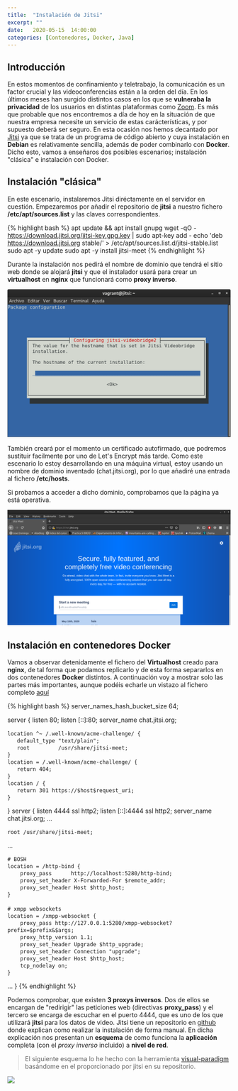 ```yaml
---
title:  "Instalación de Jitsi"
excerpt: ""
date:   2020-05-15  14:00:00
categories: [Contenedores, Docker, Java]
---
```


## Introducción

En estos momentos de confinamiento y teletrabajo, la comunicación es un factor crucial y las videoconferencias están a la orden del día. En los últimos meses han surgido distintos casos en los que se **vulneraba la privacidad** de los usuarios en distintas plataformas como [Zoom](https://hipertextual.com/2020/04/zoom-expone-llamadas-internet).
Es más que probable que nos encontremos a día de hoy en la situación de que nuestra empresa necesite un servicio de estas carácterísticas, y por supuesto deberá ser seguro. En esta ocasión nos hemos decantado por [Jitsi](https://jitsi.org/the-mossos-confusion/) ya que se trata de un programa de código abierto y cuya instalación en **Debian** es relativamente sencilla, además de poder combinarlo con **Docker**.
Dicho esto, vamos a enseñaros dos posibles escenarios; instalación "clásica" e instalación con Docker.

## Instalación "clásica"

En este escenario, instalaremos Jitsi diréctamente en el servidor en cuestión. Empezaremos por añadir el repositorio de **jitsi** a nuestro fichero **/etc/apt/sources.list** y las claves correspondientes.

{% highlight bash %}
apt update && apt install gnupg
wget -qO - https://download.jitsi.org/jitsi-key.gpg.key | sudo apt-key add -
echo 'deb https://download.jitsi.org stable/' > /etc/apt/sources.list.d/jitsi-stable.list
sudo apt -y update
sudo apt -y install jitsi-meet
{% endhighlight %}

Durante la instalación nos pedirá el nombre de dominio que tendrá el sitio web donde se alojará **jitsi** y que el instalador usará para crear un **virtualhost** en **nginx** que funcionará como **proxy inverso**.

![](/images/jitsi/1.png)

También creará por el momento un certificado autofirmado, que podremos sustituir facilmente por uno de Let's Encrypt más tarde.
Como este escenario lo estoy desarrollando en una máquina virtual, estoy usando un nombre de dominio inventado (chat.jitsi.org), por lo que añadiré una entrada al fichero **/etc/hosts**.

Si probamos a acceder a dicho dominio, comprobamos que la página ya está operativa.

![](/images/jitsi/2.png)

## Instalación en contenedores Docker

Vamos a observar detenidamente el fichero del **Virtualhost** creado para **nginx**, de tal forma que podamos replicarlo y de esta forma separarlos en dos contenedores **Docker** distintos. A continuación voy a mostrar solo las partes más importantes, aunque podéis echarle un vistazo al fichero completo [aquí](/docs/jistsi/nginxFile.conf)

{% highlight bash %}
server_names_hash_bucket_size 64;

server {
    listen 80;
    listen [::]:80;
    server_name chat.jitsi.org;

    location ^~ /.well-known/acme-challenge/ {
       default_type "text/plain";
       root         /usr/share/jitsi-meet;
    }
    location = /.well-known/acme-challenge/ {
       return 404;
    }
    location / {
       return 301 https://$host$request_uri;
    }
}
server {
    listen 4444 ssl http2;
    listen [::]:4444 ssl http2;
    server_name chat.jitsi.org;
...

    root /usr/share/jitsi-meet;
...

    # BOSH
    location = /http-bind {
        proxy_pass      http://localhost:5280/http-bind;
        proxy_set_header X-Forwarded-For $remote_addr;
        proxy_set_header Host $http_host;
    }

    # xmpp websockets
    location = /xmpp-websocket {
        proxy_pass http://127.0.0.1:5280/xmpp-websocket?prefix=$prefix&$args;
        proxy_http_version 1.1;
        proxy_set_header Upgrade $http_upgrade;
        proxy_set_header Connection "upgrade";
        proxy_set_header Host $http_host;
        tcp_nodelay on;
    }
...
}
{% endhighlight %}

Podemos comprobar, que existen **3 proxys inversos**. Dos de ellos se encargan de "redirigir" las peticiones web (directivas **proxy_pass**) y el tercero se encarga de escuchar en el puerto 4444, que es uno de los que utilizará **jitsi** para los datos de video.
Jitsi tiene un repositorio en [github](https://github.com/jitsi/jitsi-meet/blob/master/doc/manual-install.md) donde explican como realizar la instalación de forma manual. En dicha explicación nos presentan un **esquema** de como funciona la **aplicación** completa (con el _proxy inverso_ incluido) a **nivel de red**.
> El siguiente esquema lo he hecho con la herramienta [visual-paradigm](https://online.visual-paradigm.com) basándome en el proporcionado por jitsi en su repositorio.

![](/images/jitsi/schema.jpg)
